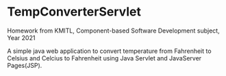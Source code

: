 # TempConverterServlet
Homework from KMITL, Component-based Software Development subject, Year 2021

A simple java web application to convert temperature from Fahrenheit to Celsius and Celcius to Fahrenheit using Java Servlet and JavaServer Pages(JSP).
